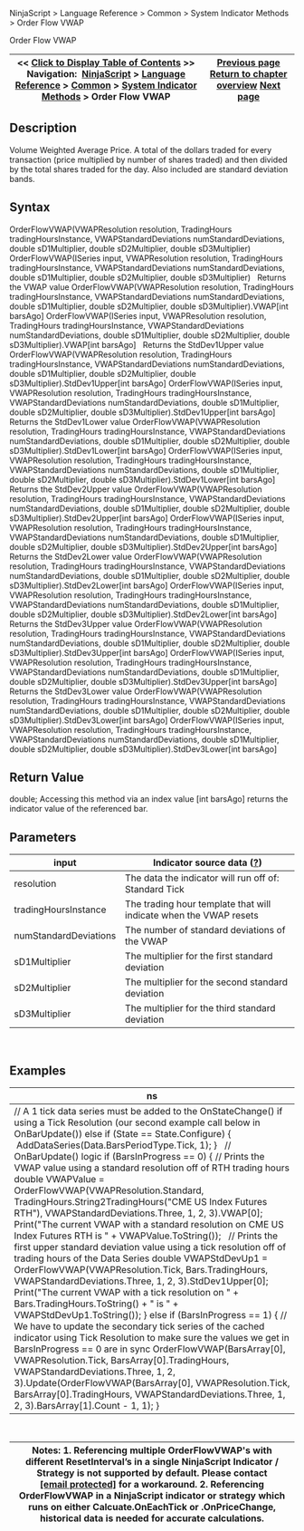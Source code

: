 ﻿
NinjaScript > Language Reference > Common > System Indicator Methods > Order Flow VWAP

Order Flow VWAP

| << [Click to Display Table of Contents](order_flow_vwap2.md) >> **Navigation:**     [NinjaScript](ninjascript.md) > [Language Reference](language_reference_wip.md) > [Common](common.md) > [System Indicator Methods](indicators.md) > Order Flow VWAP | [Previous page](order_flow_volumetric_bars2.md) [Return to chapter overview](indicators.md) [Next page](parabolic_sar.md) |
| --- | --- |
## Description
Volume Weighted Average Price. A total of the dollars traded for every transaction (price multiplied by number of shares traded) and then divided by the total shares traded for the day. Also included are standard deviation bands.
 
## Syntax
OrderFlowVWAP(VWAPResolution resolution, TradingHours tradingHoursInstance, VWAPStandardDeviations numStandardDeviations, double sD1Multiplier, double sD2Multiplier, double sD3Multiplier)
OrderFlowVWAP(ISeries<double> input, VWAPResolution resolution, TradingHours tradingHoursInstance, VWAPStandardDeviations numStandardDeviations, double sD1Multiplier, double sD2Multiplier, double sD3Multiplier)
 
Returns the VWAP value
OrderFlowVWAP(VWAPResolution resolution, TradingHours tradingHoursInstance, VWAPStandardDeviations numStandardDeviations, double sD1Multiplier, double sD2Multiplier, double sD3Multiplier).VWAP[int barsAgo]
OrderFlowVWAP(ISeries<double> input, VWAPResolution resolution, TradingHours tradingHoursInstance, VWAPStandardDeviations numStandardDeviations, double sD1Multiplier, double sD2Multiplier, double sD3Multiplier).VWAP[int barsAgo]
 
Returns the StdDev1Upper value
OrderFlowVWAP(VWAPResolution resolution, TradingHours tradingHoursInstance, VWAPStandardDeviations numStandardDeviations, double sD1Multiplier, double sD2Multiplier, double sD3Multiplier).StdDev1Upper[int barsAgo]
OrderFlowVWAP(ISeries<double> input, VWAPResolution resolution, TradingHours tradingHoursInstance, VWAPStandardDeviations numStandardDeviations, double sD1Multiplier, double sD2Multiplier, double sD3Multiplier).StdDev1Upper[int barsAgo]
 
Returns the StdDev1Lower value
OrderFlowVWAP(VWAPResolution resolution, TradingHours tradingHoursInstance, VWAPStandardDeviations numStandardDeviations, double sD1Multiplier, double sD2Multiplier, double sD3Multiplier).StdDev1Lower[int barsAgo]
OrderFlowVWAP(ISeries<double> input, VWAPResolution resolution, TradingHours tradingHoursInstance, VWAPStandardDeviations numStandardDeviations, double sD1Multiplier, double sD2Multiplier, double sD3Multiplier).StdDev1Lower[int barsAgo]
 
Returns the StdDev2Upper value
OrderFlowVWAP(VWAPResolution resolution, TradingHours tradingHoursInstance, VWAPStandardDeviations numStandardDeviations, double sD1Multiplier, double sD2Multiplier, double sD3Multiplier).StdDev2Upper[int barsAgo]
OrderFlowVWAP(ISeries<double> input, VWAPResolution resolution, TradingHours tradingHoursInstance, VWAPStandardDeviations numStandardDeviations, double sD1Multiplier, double sD2Multiplier, double sD3Multiplier).StdDev2Upper[int barsAgo]
 
Returns the StdDev2Lower value
OrderFlowVWAP(VWAPResolution resolution, TradingHours tradingHoursInstance, VWAPStandardDeviations numStandardDeviations, double sD1Multiplier, double sD2Multiplier, double sD3Multiplier).StdDev2Lower[int barsAgo]
OrderFlowVWAP(ISeries<double> input, VWAPResolution resolution, TradingHours tradingHoursInstance, VWAPStandardDeviations numStandardDeviations, double sD1Multiplier, double sD2Multiplier, double sD3Multiplier).StdDev2Lower[int barsAgo]
 
Returns the StdDev3Upper value
OrderFlowVWAP(VWAPResolution resolution, TradingHours tradingHoursInstance, VWAPStandardDeviations numStandardDeviations, double sD1Multiplier, double sD2Multiplier, double sD3Multiplier).StdDev3Upper[int barsAgo]
OrderFlowVWAP(ISeries<double> input, VWAPResolution resolution, TradingHours tradingHoursInstance, VWAPStandardDeviations numStandardDeviations, double sD1Multiplier, double sD2Multiplier, double sD3Multiplier).StdDev3Upper[int barsAgo]
 
Returns the StdDev3Lower value
OrderFlowVWAP(VWAPResolution resolution, TradingHours tradingHoursInstance, VWAPStandardDeviations numStandardDeviations, double sD1Multiplier, double sD2Multiplier, double sD3Multiplier).StdDev3Lower[int barsAgo]
OrderFlowVWAP(ISeries<double> input, VWAPResolution resolution, TradingHours tradingHoursInstance, VWAPStandardDeviations numStandardDeviations, double sD1Multiplier, double sD2Multiplier, double sD3Multiplier).StdDev3Lower[int barsAgo]

## Return Value
double; Accessing this method via an index value [int barsAgo] returns the indicator value of the referenced bar.

## Parameters

| input | Indicator source data ([?](valid_input_data_for_indicator.md)) |
| --- | --- |
| resolution | The data the indicator will run off of: Standard Tick |
| tradingHoursInstance | The trading hour template that will indicate when the VWAP resets |
| numStandardDeviations | The number of standard deviations of the VWAP |
| sD1Multiplier | The multiplier for the first standard deviation |
| sD2Multiplier | The multiplier for the second standard deviation |
| sD3Multiplier | The multiplier for the third standard deviation |
 
## 
## Examples

| ns |
| --- |
| // A 1 tick data series must be added to the OnStateChange() if using a Tick Resolution (our second example call below in OnBarUpdate()) else if (State == State.Configure) {  AddDataSeries(Data.BarsPeriodType.Tick, 1); }   // OnBarUpdate() logic if (BarsInProgress == 0) { // Prints the VWAP value using a standard resolution off of RTH trading hours double VWAPValue = OrderFlowVWAP(VWAPResolution.Standard, TradingHours.String2TradingHours("CME US Index Futures RTH"), VWAPStandardDeviations.Three, 1, 2, 3).VWAP[0]; Print("The current VWAP with a standard resolution on CME US Index Futures RTH is " + VWAPValue.ToString());   // Prints the first upper standard deviation value using a tick resolution off of trading hours of the Data Series double VWAPStdDevUp1 = OrderFlowVWAP(VWAPResolution.Tick, Bars.TradingHours, VWAPStandardDeviations.Three, 1, 2, 3).StdDev1Upper[0]; Print("The current VWAP with a tick resolution on " + Bars.TradingHours.ToString() + " is " + VWAPStdDevUp1.ToString()); } else if (BarsInProgress == 1) { // We have to update the secondary tick series of the cached indicator using Tick Resolution to make sure the values we get in BarsInProgress == 0 are in sync OrderFlowVWAP(BarsArray[0], VWAPResolution.Tick, BarsArray[0].TradingHours, VWAPStandardDeviations.Three, 1, 2, 3).Update(OrderFlowVWAP(BarsArray[0], VWAPResolution.Tick, BarsArray[0].TradingHours, VWAPStandardDeviations.Three, 1, 2, 3).BarsArray[1].Count - 1, 1); } |
 

| Notes:  1. Referencing multiple OrderFlowVWAP's with different ResetInterval’s in a single NinjaScript Indicator / Strategy is not supported by default. Please contact [[email protected]](/cdn-cgi/l/email-protection#bacad6dbcedcd5c8d7c9cfcacad5c8cefad4d3d4d0dbcec8dbdedfc894d9d5d7) for a workaround. 2. Referencing OrderFlowVWAP in a NinjaScript indicator or strategy which runs on either Calcuate.OnEachTick or .OnPriceChange, historical data is needed for accurate calculations. |
| --- |
## 
